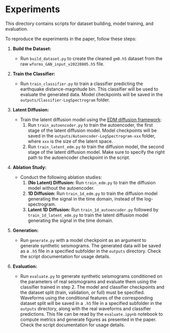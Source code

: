 # Experiments

This directory contains scripts for dataset building, model training, and evaluation.

To reproduce the experiments in the paper, follow these steps:

1. **Build the Dataset:**
    - Run `build_dataset.py` to create the cleaned `gm0.h5` dataset from the raw `wforms_GAN_input_v20220805.h5` file.

2. **Train the Classifier:**
    - Run `train_classifier.py` to train a classifier predicting the earthquake distance-magnitude bin. This classifier will be used to evaluate the generated data. Model checkpoints will be saved in the `outputs/Classifier-LogSpectrogram` folder.

3. **Latent Diffusion:**
    - Train the latent diffusion model using the [EDM diffusion framework](https://arxiv.org/abs/2206.00364):
      1. Run `train_autoencoder.py` to train the autoencoder, the first stage of the latent diffusion model. Model checkpoints will be saved in the `outputs/Autoencoder-LogSpectrogram-xxx` folder, where `xxx` is the size of the latent space.
      2. Run `train_latent_edm.py` to train the diffusion model, the second stage of the latent diffusion model.
      Make sure to specify the right path to the autoencoder checkpoint in the script.

4. **Ablation Study:**
    - Conduct the following ablation studies:
      1. **(No Latent) Diffusion:** Run `train_edm.py` to train the diffusion model without the autoencoder.
      2. **1D Diffusion:** Run `train_1d_edm.py` to train the diffusion model generating the signal in the time domain, instead of the log-spectrogram.
      3. **Latent 1D Diffusion:** Run `train_1d_autoencoder.py` followed by `train_1d_latent_edm.py` to train the latent diffusion model generating the signal in the time domain.

5. **Generation:**
    - Run `generate.py` with a model checkpoint as an argument to generate synthetic seismograms. The generated data will be saved as a `.h5` file in a specified subfolder in the `outputs` directory. Check the script documentation for usage details.

6. **Evaluation:**
    - Run `evaluate.py` to generate synthetic seismograms conditioned on the parameters of real seismograms and evaluate them using the classifier trained in step 2. The model and classifier checkpoints and the dataset split (train, validation, or full) must be specified. Waveforms using the conditional features of the corresponding dataset split will be saved in a `.h5` file in a specified subfolder in the `outputs` directory, along with the real waveforms and classifier predictions. This file can be read by the `evaluate.ipynb` notebook to compute metrics and generate figures as presented in the paper. Check the script documentation for usage details.
